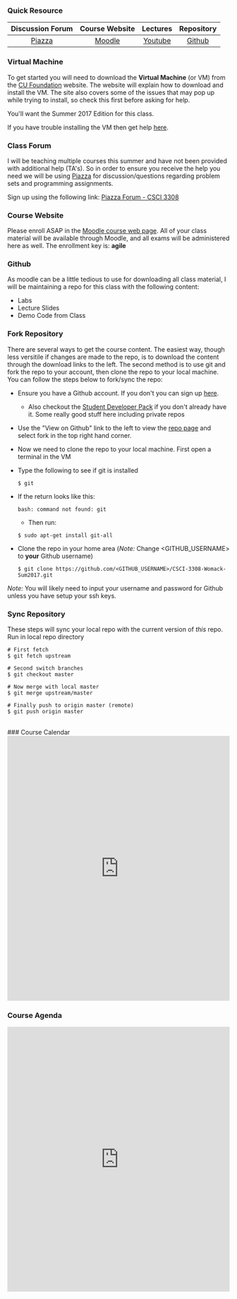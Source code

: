 ### Quick Resource

| Discussion Forum | Course Website | Lectures | Repository |
|:---:|:---:|:----:| :----:|
| [Piazza](piazza.com/colorado/summer2017/csci3308/home) | [Moodle](https://moodle.cs.colorado.edu/course/view.php?id=163) | [Youtube](https://www.youtube.com/user/chrisdwomack) | [Github](https://github.com/chris-womack/CSCI-3308-Womack-Sum2017/) |

### Virtual Machine

To get started you will need to download the **Virtual Machine** (or VM) from the [CU Foundation](https://foundation.cs.colorado.edu/vm/) website. The website will explain how to download and install the VM. The site also covers some of the issues that may pop up while trying to install, so check this first before asking for help.

You'll want the Summer 2017 Edition for this class.

If you have trouble installing the VM then get help [here](mailto:ethan.hanner@Colorado.EDU).

### Class Forum

I will be teaching multiple courses this summer and have not been provided with additional help (TA's). So in order to ensure you receive the help you need we will be using [Piazza](https://piazza.com/colorado/summer2017/csci3308/home) for discussion/questions regarding problem sets and programming assignments.

Sign up using the following link: [Piazza Forum - CSCI 3308](https://piazza.com/colorado/summer2017/csci3308)

### Course Website

Please enroll ASAP in the [Moodle course web page]((https://moodle.cs.colorado.edu/course/view.php?id=163)). All of your class material will be available through Moodle, and all exams will be administered here as well. The enrollment key is: **agile**

### Github

As moodle can be a little tedious to use for downloading all class material, I will be maintaining a repo for this class with the following content:

- Labs
- Lecture Slides
- Demo Code from Class

### Fork Repository

There are several ways to get the course content. The easiest way, though less versitile if changes are made to the repo, is to download the content through the download links to the left. The second method is to use git and fork the repo to your account, then clone the repo to your local machine. You can follow the steps below to fork/sync the repo:

- Ensure you have a Github account. If you don't you can sign up [here](https://github.com/join).
   - Also checkout the [Student Developer Pack](https://education.github.com/pack) if you don't already have it. Some really good stuff here including private repos
   
- Use the "View on Github" link to the left to view the [repo page](https://github.com/chris-womack/CSCI-3308-Womack-Sum2017) and select fork in the top right hand corner.

- Now we need to clone the repo to your local machine. First open a terminal in the VM

- Type the following to see if git is installed

   ```Shell
   $ git
   ```

- If the return looks like this:

   ```Shell
   bash: command not found: git
   ```
   - Then run:
   ```Shell
   $ sudo apt-get install git-all
   ```

- Clone the repo in your home area (*Note:* Change \<GITHUB_USERNAME\> to **your** Github username)

   ```Shell
   $ git clone https://github.com/<GITHUB_USERNAME>/CSCI-3308-Womack-Sum2017.git
   ````
*Note:* You will likely need to input your username and password for Github unless you have setup your ssh keys.

### Sync Repository

These steps will sync your local repo with the current version of *this* repo. Run in local repo directory

```Shell
# First fetch
$ git fetch upstream

# Second switch branches
$ git checkout master

# Now merge with local master
$ git merge upstream/master

# Finally push to origin master (remote)
$ git push origin master
```

<br>
### Course Calendar

<iframe src="https://calendar.google.com/calendar/embed?showTitle=0&amp;showNav=0&amp;showDate=0&amp;showPrint=0&amp;showTabs=0&amp;showCalendars=0&amp;showTz=0&amp;height=600&amp;wkst=1&amp;bgcolor=%23FFFFFF&amp;src=31p3a3ekqu49520g028l5m5tvo%40group.calendar.google.com&amp;color=%232952A3&amp;src=1433ho9msln3okpsjpmcdgo5bc%40group.calendar.google.com&amp;color=%23333333&amp;src=b51dogf11hmlth8evuon0l1so4%40group.calendar.google.com&amp;color=%231B887A&amp;src=p8nd7l2nohrrtpu5s16h0js7q8%40group.calendar.google.com&amp;color=%235229A3&amp;src=vdutitopq5faosmmhnsc26oc34%40group.calendar.google.com&amp;color=%2329527A&amp;src=lrgkd57gd16f6j77tesvljcue4%40group.calendar.google.com&amp;color=%23333333&amp;src=teasdhdav1suh71ulk7ekalid8%40group.calendar.google.com&amp;color=%23182C57&amp;ctz=America%2FDenver" style="border-width:0" width="100%" height="600" frameborder="0" scrolling="no"></iframe>

<br>

### Course Agenda

<iframe src="https://calendar.google.com/calendar/embed?showTitle=0&amp;showNav=0&amp;showDate=0&amp;showPrint=0&amp;showTabs=0&amp;showCalendars=0&amp;showTz=0&amp;mode=AGENDA&amp;height=600&amp;wkst=1&amp;bgcolor=%23FFFFFF&amp;src=31p3a3ekqu49520g028l5m5tvo%40group.calendar.google.com&amp;color=%232952A3&amp;src=1433ho9msln3okpsjpmcdgo5bc%40group.calendar.google.com&amp;color=%23333333&amp;src=b51dogf11hmlth8evuon0l1so4%40group.calendar.google.com&amp;color=%231B887A&amp;src=p8nd7l2nohrrtpu5s16h0js7q8%40group.calendar.google.com&amp;color=%235229A3&amp;src=vdutitopq5faosmmhnsc26oc34%40group.calendar.google.com&amp;color=%2329527A&amp;src=lrgkd57gd16f6j77tesvljcue4%40group.calendar.google.com&amp;color=%23333333&amp;src=teasdhdav1suh71ulk7ekalid8%40group.calendar.google.com&amp;color=%23182C57&amp;ctz=America%2FDenver" style="border-width:0" width="100%" height="600" frameborder="0" scrolling="no"></iframe>
